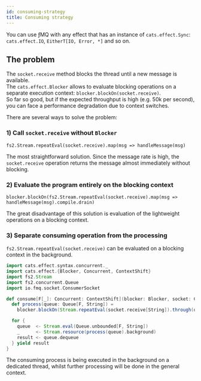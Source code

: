 ```yaml
---
id: consuming-strategy
title: Consuming strategy
---
```


You can use ƒMQ with any effect that has an instance of `cats.effect.Sync`: `cats.effect.IO`, `EitherT[IO, Error, *]` and so on.

## The problem
The `socket.receive` method blocks the thread until a new message is available.  
The `cats.effect.Blocker` allows to evaluate blocking operations on a separate execution context: `blocker.blockOn(socket.receive)`.  
So far so good, but if the expected throughput is high (e.g. 50k per second), you can face a performance degradation due to context switches.

There are several ways to solve the problem:


### 1) Call `socket.receive` without `Blocker`  
`fs2.Stream.repeatEval(socket.receive).map(msg => handleMessage(msg)`

The most straightforward solution. Since the message rate is high, the `socket.receive` operation returns the message almost immediately without blocking.

### 2) Evaluate the program entirely on the blocking context
`blocker.blockOn(fs2.Stream.repeatEval(socket.receive).map(msg => handleMessage(msg).compile.drain)`

The great disadvantage of this solution is evaluation of the lightweight operations on a blocking context. 

### 3) Separate consuming operation from the processing
`fs2.Stream.repeatEval(socket.receive)` can be evaluated on a blocking context in the background. 

```scala mdoc
import cats.effect.syntax.concurrent._
import cats.effect.{Blocker, Concurrent, ContextShift}
import fs2.Stream
import fs2.concurrent.Queue
import io.fmq.socket.ConsumerSocket

def consume[F[_]: Concurrent: ContextShift](blocker: Blocker, socket: ConsumerSocket[F]): Stream[F, String] = {
  def process(queue: Queue[F, String]) =
    blocker.blockOn(Stream.repeatEval(socket.receive[String]).through(queue.enqueue).compile.drain)

  for {
    queue  <- Stream.eval(Queue.unbounded[F, String])
    _      <- Stream.resource(process(queue).background)
    result <- queue.dequeue
  } yield result
}
```

The consuming process is being executed in the background on a dedicated thread, whilst further processing will be done in the general context.


